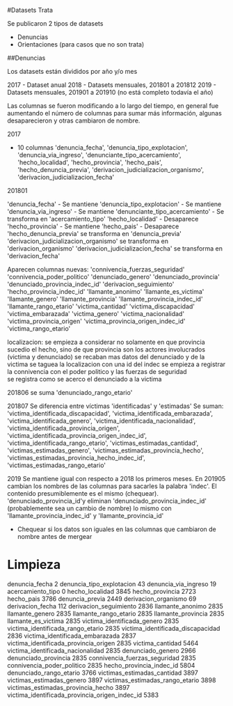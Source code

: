 #Datasets Trata


Se publicaron 2 tipos de datasets
- Denuncias
- Orientaciones (para casos que no son trata)


##Denuncias

Los datasets están divididos por año y/o mes

2017 - Dataset anual
2018 - Datasets mensuales, 201801 a 201812
2019 - Datasets mensuales, 201901 a 201910 (no está completo todavía el año)

Las columnas se fueron modificando a lo largo del tiempo, en general fue aumentando el número de columnas para sumar más información, algunas desaparecieron y otras cambiaron de nombre.

2017

- 10 columnas
 'denuncia_fecha',
 'denuncia_tipo_explotacion',
 'denuncia_via_ingreso',
 'denunciante_tipo_acercamiento',
 'hecho_localidad',
 'hecho_provincia',
 'hecho_pais',
 'hecho_denuncia_previa',
 'derivacion_judicializacion_organismo',
 'derivacion_judicializacion_fecha'

201801

'denuncia_fecha' - Se mantiene
'denuncia_tipo_explotacion' - Se mantiene
'denuncia_via_ingreso' - Se mantiene
'denunciante_tipo_acercamiento' - Se transforma en 'acercamiento_tipo'
'hecho_localidad' - Desaparece
'hecho_provincia' - Se mantiene
'hecho_pais' - Desaparece
'hecho_denuncia_previa' se transforma en 'denuncia_previa'
'derivacion_judicializacion_organismo' se transforma en 'derivacion_organismo'
'derivacion_judicializacion_fecha' se transforma en 'derivacion_fecha'

Aparecen columnas nuevas:
'connivencia_fuerzas_seguridad'
'connivencia_poder_politico'
'denunciado_genero'
'denunciado_provincia'
'denunciado_provincia_indec_id'
'derivacion_seguimiento'
'hecho_provincia_indec_id'
'llamante_anonimo'
'llamante_es_victima'
'llamante_genero'
'llamante_provincia'
'llamante_provincia_indec_id'
'llamante_rango_etario'
'victima_cantidad'
'victima_discapacidad'
'victima_embarazada'
'victima_genero'
'victima_nacionalidad'
'victima_provincia_origen'
'victima_provincia_origen_indec_id'
'victima_rango_etario'

localizacion: se empieza a considerar no solamente en que provincia sucedio el hecho, sino de que provincia son los actores involucrados (victima y denunciado)
se recaban mas datos del denunciado y de la victima
se taguea la localizacion con una id del indec
se empieza a registrar la connivencia con el poder politico y las fuerzas de seguridad\
se registra como se acerco el denunciado a la victima

201806
se suma 'denunciado_rango_etario'


201807
Se diferencia entre víctimas 'identificadas' y 'estimadas'
Se suman:
'victima_identificada_discapacidad',
'victima_identificada_embarazada',
'victima_identificada_genero',
'victima_identificada_nacionalidad',
'victima_identificada_provincia_origen',
'victima_identificada_provincia_origen_indec_id',
'victima_identificada_rango_etario',
'victimas_estimadas_cantidad',
'victimas_estimadas_genero',
'victimas_estimadas_provincia_hecho',
'victimas_estimadas_provincia_hecho_indec_id',
'victimas_estimadas_rango_etario'

2019
Se mantiene igual con respecto a 2018 los primeros meses. En 201905 cambian los nombres de las columnas para sacarles la palabra 'indec'. El contenido presumiblemente es el mismo (chequear).
'denunciado_provincia_id'y eliminan 'denunciado_provincia_indec_id'
(probablemente sea un cambio de nombre)
lo mismo con 'llamante_provincia_indec_id' y 'llamante_provincia_id' 



- Chequear si los datos son iguales en las columnas que cambiaron de nombre antes de mergear


# Limpieza

denuncia_fecha                                       2
denuncia_tipo_explotacion                           43
denuncia_via_ingreso                                19
acercamiento_tipo                                    0
hecho_localidad                                   3845
hecho_provincia                                   2723
hecho_pais                                        3786
denuncia_previa                                   2449
derivacion_organismo                                69
derivacion_fecha                                   112
derivacion_seguimiento                            2836
llamante_anonimo                                  2835
llamante_genero                                   2835
llamante_rango_etario                             2835
llamante_provincia                                2835
llamante_es_victima                               2835
victima_identificada_genero                       2835
victima_identificada_rango_etario                 2835
victima_identificada_discapacidad                 2836
victima_identificada_embarazada                   2837
victima_identificada_provincia_origen             2835
victima_cantidad                                  5464
victima_identificada_nacionalidad                 2835
denunciado_genero                                 2966
denunciado_provincia                              2835
connivencia_fuerzas_seguridad                     2835
connivencia_poder_politico                        2835
hecho_provincia_indec_id                          5804
denunciado_rango_etario                           3766
victimas_estimadas_cantidad                       3897
victimas_estimadas_genero                         3897
victimas_estimadas_rango_etario                   3898
victimas_estimadas_provincia_hecho                3897
victima_identificada_provincia_origen_indec_id    5383

